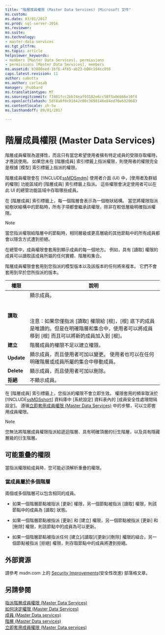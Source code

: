 ```yaml
---
title: "階層成員權限 (Master Data Services) |Microsoft 文件"
ms.custom: 
ms.date: 03/01/2017
ms.prod: sql-server-2016
ms.reviewer: 
ms.suite: 
ms.technology:
- master-data-services
ms.tgt_pltfrm: 
ms.topic: article
helpviewer_keywords:
- members [Master Data Services], permissions
- permissions [Master Data Services], members
ms.assetid: b3880eed-1bf6-4f65-ab23-b08c194cc858
caps.latest.revision: 11
author: sabotta
ms.author: carlasab
manager: jhubbard
ms.translationtype: MT
ms.sourcegitcommit: f3481fcc2bb74eaf93182e6cc58f5a06666e10f4
ms.openlocfilehash: 5df8a0f0c01842c00c3698146e84ed78e6320683
ms.contentlocale: zh-tw
ms.lasthandoff: 09/01/2017

---
```

# <a name="hierarchy-member-permissions-master-data-services"></a>階層成員權限 (Master Data Services)
  階層成員權限為選擇性，而且只有當您希望使用者擁有特定成員的受限存取權時，才應該使用。 如果您未在 [階層成員] 索引標籤上指派權限，則使用者的權限完全是根據 [模型] 索引標籤上指派的權限。  
  
 階層成員權限會在 [!INCLUDE[ssMDSmdm](../includes/ssmdsmdm-md.md)] 使用者介面 (UI) 中，[使用者及群組的權限] 功能區域的 [階層成員] 索引標籤上指派。 這些權限會決定使用者可以在此 UI 的總管功能區域中存取哪些成員。  
  
 在 [階層成員] 索引標籤上，每一個階層會表示為一個樹狀結構。 當您將權限指派給樹狀結構中的節點時，所有子項都會繼承該權限，除非在較低層級明確指派權限。  
  
> [!NOTE]  
>  當您指派權限給階層中的節點時，相同層級或更高層級的其他節點中的所有成員都會以隱含方式遭到拒絕。  
  
 在總管中，成員權限會套用到顯示成員的每一個地方。 例如，具有 [讀取] 權限的成員可以讀取該成員所屬的任何實體、階層和集合。  
  
 階層成員權限會套用到您指派的模型版本以及該版本的任何將來複本。 它們不會套用到早於您所指派的版本。  
  
|權限|說明|  
|----------------|-----------------|  
|**讀取**|顯示成員。<br /><br /> <br /><br /> 注意：如果您僅指派 [讀取] 權限給 [根]，[根] 底下的成員是唯讀的。但是在明確階層和集合中，使用者可以將成員移到 [根] 而且可以將新的成員加入到 [根]。|  
|**建立**|階層成員的權限不足以建立權限。|  
|**Update**|顯示成員，而且使用者可加以變更。 使用者也可以在任何明確階層或成員所屬的集合中移動成員。|  
|**Delete**|顯示成員，而且使用者可加以刪除。|  
|**拒絕**|不顯示成員。|  
  
 在 [階層成員] 索引標籤上，您指派的權限不會立即生效。 權限套用的頻率取決於 [!INCLUDE[ssMDSshort](../includes/ssmdsshort-md.md)] 資料庫中 [系統設定] 資料表內的 [成員安全性處理間隔設定]。 遵循[立即套用成員權限 &#40;Master Data Services&#41;](../master-data-services/immediately-apply-member-permissions-master-data-services.md) 中的步驟，可以立即套用成員權限。  
  
> [!NOTE]  
>  您無法將階層成員權限指派給遞迴階層、具有明確頂層的衍生階層，以及具有隱藏層級的衍生階層。  
  
## <a name="possible-overlapping-permissions"></a>可能重疊的權限  
 當指派權限給成員時，您可能必須解析重疊的權限。  
  
### <a name="when-a-member-belongs-to-multiple-hierarchies"></a>當成員屬於多個階層  
 兩個或多個階層可以包含相同的成員。  
  
-   如果一個階層節點被指派 [更新] 權限，另一個節點被指派 [讀取] 權限，則該節點中的成員為 [讀取] 狀態。  
  
-   如果一個階層節點被指派 [更新] 和 [建立] 權限，另一個節點被指派 [更新] 和 [刪除] 權限，則該節點中的成員為可以更新。  
  
-   如果一個階層節點被指派任何 [建立]/[讀取]/[更新]/[刪除] 權限的組合，另一個節點被指派 [拒絕] 權限，則存取節點中的成員將遭到拒絕。  
  
## <a name="external-resources"></a>外部資源  
 請參考 msdn.com 上的 [Security Improvements](http://go.microsoft.com/fwlink/p/?LinkId=615376)(安全性改進) 部落格文章。  
  
## <a name="see-also"></a>另請參閱  
 [指派階層成員權限 &#40;Master Data Services&#41;](../master-data-services/assign-hierarchy-member-permissions-master-data-services.md)   
 [如何決定權限 &#40;Master Data Services&#41;](../master-data-services/how-permissions-are-determined-master-data-services.md)   
 [成員 &#40;Master Data services&#41;](../master-data-services/members-master-data-services.md)   
 [階層 &#40;Master Data services&#41;](../master-data-services/hierarchies-master-data-services.md)   
 [立即套用成員權限 &#40;Master Data services&#41;](../master-data-services/immediately-apply-member-permissions-master-data-services.md)  
  
  
